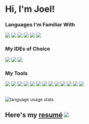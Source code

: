 # Hi, I'm Joel!

### Languages I'm Familiar With

<img src="https://img.shields.io/badge/java-%23007396.svg?&style=for-the-badge&logo=java&logoColor=white" /> <img src="https://img.shields.io/badge/c%2B%2B-%2300599C.svg?&style=for-the-badge&logo=c%2B%2B&logoColor=white" /> <img src="https://img.shields.io/badge/python-%233776AB.svg?&style=for-the-badge&logo=python&logoColor=white" /> <img src="https://img.shields.io/badge/javascript-%23F7DF1E.svg?&style=for-the-badge&logo=javascript&logoColor=black" /> <img src="https://img.shields.io/badge/html5-%23E34F26.svg?&style=for-the-badge&logo=html5&logoColor=white" /> <img src="https://img.shields.io/badge/css3-%231572B6.svg?&style=for-the-badge&logo=css3&logoColor=white" />

### My IDEs of Choice
<img src="https://img.shields.io/badge/intellij%20idea-%23000000.svg?&style=for-the-badge&logo=intellij%20idea&logoColor=white" /> <img src="https://img.shields.io/badge/pycharm-%23000000.svg?&style=for-the-badge&logo=pycharm&logoColor=white" /> <img src="https://img.shields.io/badge/visual%20studio%20code-%23007ACC.svg?&style=for-the-badge&logo=visual%20studio%20code&logoColor=white" />

### My Tools
<img src="https://img.shields.io/badge/docker-%232496ED.svg?&style=for-the-badge&logo=docker&logoColor=white" /> <img src="https://img.shields.io/badge/apache%20maven-%23C71A36.svg?&style=for-the-badge&logo=apache%20maven&logoColor=white" /> <img src="https://img.shields.io/badge/firefox%20browser-%23FF7139.svg?&style=for-the-badge&logo=firefox%20browser&logoColor=white" /> <img src="https://img.shields.io/badge/repl.it-%23667881.svg?&style=for-the-badge&logo=repl.it&logoColor=white" /> <img src="https://img.shields.io/badge/jetbrains-%23000000.svg?&style=for-the-badge&logo=jetbrains&logoColor=white" /> <img src="https://img.shields.io/badge/stack%20overflow-%23FE7A16.svg?&style=for-the-badge&logo=stack%20overflow&logoColor=white" /> <img src="https://img.shields.io/badge/neovim-%2357A143.svg?&style=for-the-badge&logo=neovim&logoColor=white" /> <img src="https://img.shields.io/badge/linux-%23FCC624.svg?&style=for-the-badge&logo=linux&logoColor=black" /> <img src="https://img.shields.io/badge/google-%234285F4.svg?&style=for-the-badge&logo=google&logoColor=white" /> <img src="https://img.shields.io/badge/git-%23F05032.svg?&style=for-the-badge&logo=git&logoColor=white" /> <img src="https://img.shields.io/badge/windows-%230078D6.svg?&style=for-the-badge&logo=windows&logoColor=white" /> <img src="https://img.shields.io/badge/postgresql-%23336791.svg?&style=for-the-badge&logo=postgresql&logoColor=white" /> <img src="https://img.shields.io/badge/sqlite-%23003B57.svg?&style=for-the-badge&logo=sqlite&logoColor=white" />

<br>
  
<img src="https://github-readme-stats-jjoeldaniel.vercel.app/api/top-langs/?username=jjoeldaniel&exclude_repo=notes,config&layout=compact&hide=cmake,shell,makefile&langs_count=8&theme=tokyonight" alt="language usage stats">

<h2>
  Here's my
  <a href="https://github.com/jjoeldaniel/periodicallyprogramming/blob/main/static/resume.pdf">resumé</a>
  <img src="https://img.shields.io/badge/Updated-1--17--23-lightgrey?logoColor=red">
</h2>
